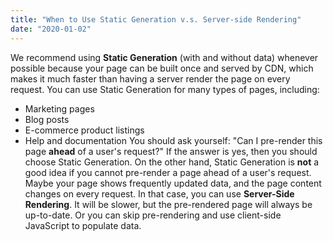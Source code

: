 ```yaml
---
title: "When to Use Static Generation v.s. Server-side Rendering"
date: "2020-01-02"
---
```


We recommend using **Static Generation** (with and without data)
whenever possible because your page can be built once and served by
CDN, which makes it much faster than having a server render the page on
every request.
You can use Static Generation for many types of pages, including:

- Marketing pages
- Blog posts
- E-commerce product listings
- Help and documentation
  You should ask yourself: "Can I pre-render this page **ahead** of a
  user's request?" If the answer is yes, then you should choose Static
  Generation.
  On the other hand, Static Generation is **not** a good idea if you
  cannot pre-render a page ahead of a user's request. Maybe your page
  shows frequently updated data, and the page content changes on every
  request.
  In that case, you can use **Server-Side Rendering**. It will be slower,
  but the pre-rendered page will always be up-to-date. Or you can skip
  pre-rendering and use client-side JavaScript to populate data.
